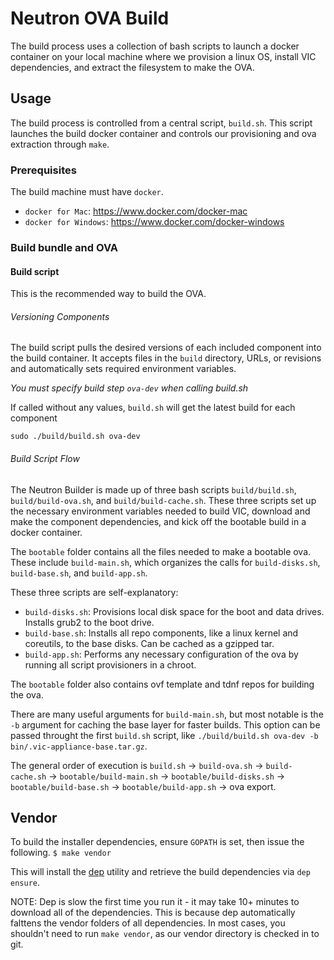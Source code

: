 # Neutron OVA Build

The build process uses a collection of bash scripts to launch a docker container on your local machine
where we provision a linux OS, install VIC dependencies, and extract the filesystem to make the OVA.

## Usage

The build process is controlled from a central script, `build.sh`. This script
launches the build docker container and controls our provisioning and ova
extraction through `make`.

### Prerequisites

The build machine must have `docker`.

- `docker for Mac`: https://www.docker.com/docker-mac
- `docker for Windows`: https://www.docker.com/docker-windows

### Build bundle and OVA

#### Build script

This is the recommended way to build the OVA.

###### Versioning Components

The build script pulls the desired versions of each included component into the build container.
It accepts files in the `build` directory, URLs, or revisions and automatically sets
required environment variables.

*You must specify build step `ova-dev` when calling build.sh*

If called without any values, `build.sh` will get the latest build for each component
```
sudo ./build/build.sh ova-dev
```

###### Build Script Flow

The Neutron Builder is made up of three bash scripts `build/build.sh`, `build/build-ova.sh`, and `build/build-cache.sh`. These three scripts set up the necessary environment variables needed to build VIC, download and make the component dependencies, and kick off the bootable build in a docker container. 

The `bootable` folder contains all the files needed to make a bootable ova. These include `build-main.sh`, which organizes the calls for `build-disks.sh`, `build-base.sh`, and `build-app.sh`. 

These three scripts are self-explanatory:
 - `build-disks.sh`: Provisions local disk space for the boot and data drives. Installs grub2 to the boot drive.
 - `build-base.sh`: Installs all repo components, like a linux kernel and coreutils, to the base disks. Can be cached as a gzipped tar.
 - `build-app.sh`: Performs any necessary configuration of the ova by running all script provisioners in a chroot.

The `bootable` folder also contains ovf template and tdnf repos for building the ova.

There are many useful arguments for `build-main.sh`, but most notable is the `-b` argument for caching the base layer for faster builds. This option can be passed throught the first `build.sh` script, like `./build/build.sh ova-dev -b bin/.vic-appliance-base.tar.gz`.

The general order of execution is `build.sh` -> `build-ova.sh`  -> `build-cache.sh` -> `bootable/build-main.sh` -> `bootable/build-disks.sh` -> `bootable/build-base.sh` -> `bootable/build-app.sh` -> ova export.

## Vendor

To build the installer dependencies, ensure `GOPATH` is set, then issue the following.
``
$ make vendor
``

This will install the [dep](https://github.com/golang/dep) utility and retrieve the build dependencies via `dep ensure`.

NOTE: Dep is slow the first time you run it - it may take 10+ minutes to download all of the dependencies. This is because
dep automatically falttens the vendor folders of all dependencies. In most cases, you shouldn't need to run `make vendor`,
as our vendor directory is checked in to git.

